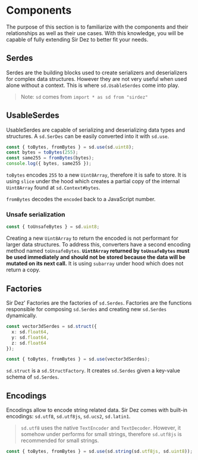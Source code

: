 # Components

The purpose of this section is to familiarize with the components and their relationships as well as their use cases. With this knowledge, you will be capable of fully extending Sir Dez to better fit your needs.

## Serdes

Serdes are the building blocks used to create serializers and deserializers for complex data structures. However they are not very useful when used alone without a context. This is where `sd.UsableSerdes` come into play.

> Note: `sd` comes from `import * as sd from "sirdez"`

## UsableSerdes

UsableSerdes are capable of serializing and deserializing data types and structures. A `sd.SerDes` can be easily converted into it with `sd.use`.

```ts
const { toBytes, fromBytes } = sd.use(sd.uint8);
const bytes = toBytes(255);
const same255 = fromBytes(bytes);
console.log({ bytes, same255 });
```

`toBytes` encodes `255` to a new `Uint8Array`, therefore it is safe to store. It is using `slice` under the hood which creates a partial copy of the internal `Uint8Array` found at `sd.Context#bytes`.

`fromBytes` decodes the `encoded` back to a JavaScript number.

### Unsafe serialization

```ts
const { toUnsafeBytes } = sd.uint8;
```

Creating a new `Uint8Array` to return the encoded is not performant for larger data structures. To address this, converters have a second encoding method named `toUnsafeBytes`. **`Uint8Array` returned by `toUnsafeBytes` must be used immediately and should not be stored because the data will be mutated on its next call.** It is using `subarray` under hood which does not return a copy.

## Factories

Sir Dez' Factories are the factories of `sd.Serdes`. Factories are the functions responsible for composing `sd.Serdes` and creating new `sd.Serdes` dynamically.

```ts
const vector3dSerdes = sd.struct({
  x: sd.float64,
  y: sd.float64,
  z: sd.float64
});

const { toBytes, fromBytes } = sd.use(vector3dSerdes);
```

`sd.struct` is a `sd.StructFactory`. It creates `sd.Serdes` given a key-value schema of `sd.Serdes`.

## Encodings

Encodings allow to encode string related data. Sir Dez comes with built-in encodings: `sd.utf8`, `sd.utf8js`, `sd.ucs2`, `sd.latin1`.

> `sd.utf8` uses the native `TextEncoder` and `TextDecoder`. However, it somehow under performs for small strings, therefore `sd.utf8js` is recommended for small strings.

```ts
const { toBytes, fromBytes } = sd.use(sd.string(sd.utf8js, sd.uint8));
```
